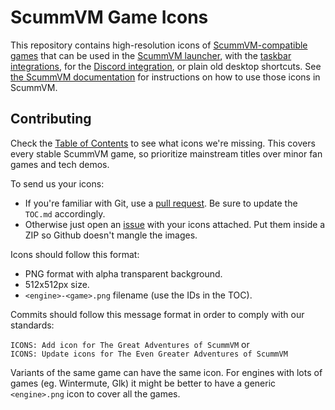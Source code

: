 # ScummVM Game Icons

This repository contains high-resolution icons of [ScummVM-compatible games](https://www.scummvm.org/compatibility/) that can be used in the [ScummVM launcher](https://docs.scummvm.org/en/latest/use_scummvm/the_launcher.html#the-launcher), with the [taskbar integrations](https://docs.scummvm.org/en/latest/use_scummvm/taskbar_integration.html), for the [Discord integration](https://docs.scummvm.org/en/latest/settings/misc.html#discord), or plain old desktop shortcuts. See [the ScummVM documentation](https://docs.scummvm.org/en/latest/settings/gui.html#updateicons) for instructions on how to use those icons in ScummVM.

## Contributing

Check the [Table of Contents](TOC.md) to see what icons we're missing. This covers every stable ScummVM game, so prioritize mainstream titles over minor fan games and tech demos.

To send us your icons:

- If you're familiar with Git, use a [pull request](https://github.com/scummvm/scummvm-icons/pulls). Be sure to update the `TOC.md` accordingly.
- Otherwise just open an [issue](https://github.com/scummvm/scummvm-icons/issues) with your icons attached. Put them inside a ZIP so Github doesn't mangle the images.

Icons should follow this format:

- PNG format with alpha transparent background.
- 512x512px size.
- `<engine>-<game>.png` filename (use the IDs in the TOC).

Commits should follow this message format in order to comply with our standards:

`ICONS: Add icon for The Great Adventures of ScummVM` or  
`ICONS: Update icons for The Even Greater Adventures of ScummVM`

Variants of the same game can have the same icon. For engines with lots of games (eg. Wintermute, Glk) it might be better to have a generic `<engine>.png` icon to cover all the games.
